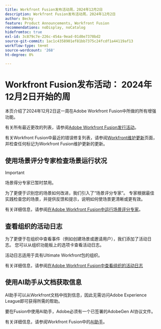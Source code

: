 ```yaml
---
title: Workfront Fusion发布活动周，2024年12月2日
description: Workfront Fusion发布活动周，2024年12月2日
author: Becky
feature: Product Announcements, Workfront Fusion
recommendations: noDisplay, noCatalog
hidefromtoc: true
exl-id: 3c879c7e-226c-454a-9ead-01d0e7370bd2
source-git-commit: 1ac1c4358901ef81bb7375c24fcdf1a44119af13
workflow-type: tm+mt
source-wordcount: '268'
ht-degree: 0%

---
```


# Workfront Fusion发布活动： 2024年12月2日开始的周

本页介绍了2024年12月2日这一周在Adobe Workfront Fusion中所做的所有增强功能。

有关所有最近更改的列表，请参阅[Adobe Workfront Fusion发行活动](/help/workfront-fusion/fusion-product-releases/fusion-release-activity.md)。

有关Workfront Fusion中最近的错误修复列表，请参阅[Workfront维护更新](https://experienceleague.adobe.com/docs/workfront-known-issues/releases/current-updates.html?lang=zh-Hans)页面，并检查任何标记为Workfront Fusion维护更新的更新。

## 使用场景评分专家检查场景运行状况

>[!IMPORTANT]
>
>场景得分专家已暂时禁用。

为了更便于识别您的场景如何改进，我们引入了“场景评分专家”。 专家根据最佳实践检查您的场景，并提供反馈和提示，说明如何使场景更清晰或更有效。

有关详细信息，请参阅[在Adobe Workfront Fusion中运行场景评分专家](/help/workfront-fusion/manage-scenarios/run-scenario-scoring.md)。

## 查看组织的活动日志

为了更便于在组织中查看事件（例如创建场景或邀请用户），我们添加了活动日志。 您可以从组织功能板上的选项卡查看活动日志。

活动日志适用于具有Ultimate Workfront包的组织。

有关详细信息，请参阅[在Adobe Workfront Fusion中查看组织的活动日志](/help/workfront-fusion/set-up-and-manage-workfront-fusion/set-up-and-manage-orgs-and-teams/set-up-orgs-teams-and-users/view-activity-logs-for-an-org.md)

## 使用AI助手从文档获取信息

AI助手可以从Workfront文档中找到信息，因此无需访问Adobe Experience League即可获得所需的帮助。

要在Fusion中使用AI助手，Adobe必须有一个已签署的AdobeGen AI协议文件。

有关详细信息，请参阅Workfront Fusion中的[AI助手](/help/workfront-fusion/manage-scenarios/fusion-ai-assistant.md)。
